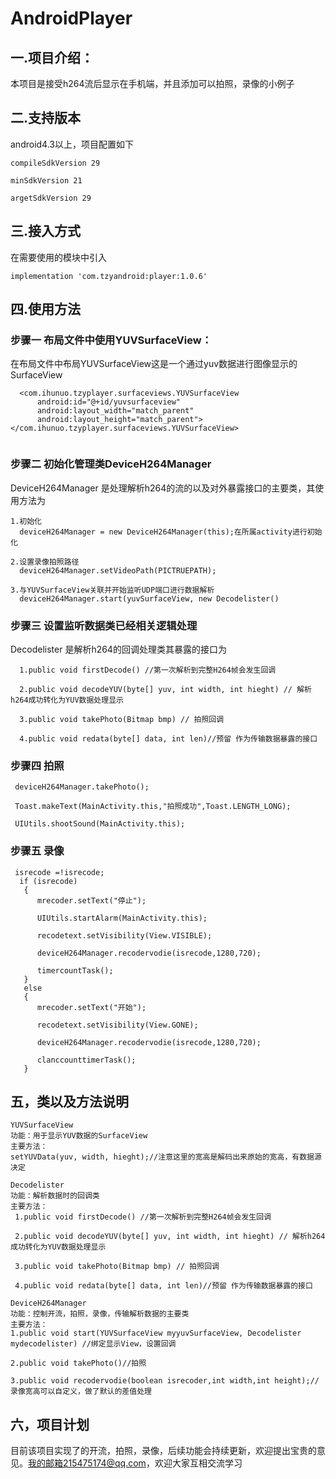 # AndroidPlayer
## 一.项目介绍：
本项目是接受h264流后显示在手机端，并且添加可以拍照，录像的小例子

## 二.支持版本
android4.3以上，项目配置如下
```
compileSdkVersion 29

minSdkVersion 21

argetSdkVersion 29
```

## 三.接入方式
在需要使用的模块中引入
```
implementation 'com.tzyandroid:player:1.0.6'
```
## 四.使用方法
### 步骤一 布局文件中使用YUVSurfaceView：
在布局文件中布局YUVSurfaceView这是一个通过yuv数据进行图像显示的SurfaceView
```
  <com.ihunuo.tzyplayer.surfaceviews.YUVSurfaceView
      android:id="@+id/yuvsurfaceview"
      android:layout_width="match_parent"
      android:layout_height="match_parent"></com.ihunuo.tzyplayer.surfaceviews.YUVSurfaceView>
           
```

### 步骤二 初始化管理类DeviceH264Manager 
DeviceH264Manager 是处理解析h264的流的以及对外暴露接口的主要类，其使用方法为
```
1.初始化 
  deviceH264Manager = new DeviceH264Manager(this);在所属activity进行初始化

2.设置录像拍照路径 
  deviceH264Manager.setVideoPath(PICTRUEPATH);
  
3.与YUVSurfaceView关联并开始监听UDP端口进行数据解析
  deviceH264Manager.start(yuvSurfaceView, new Decodelister()  
```
### 步骤三 设置监听数据类已经相关逻辑处理
Decodelister 是解析h264的回调处理类其暴露的接口为
```
  1.public void firstDecode() //第一次解析到完整H264帧会发生回调

  2.public void decodeYUV(byte[] yuv, int width, int hieght) // 解析h264成功转化为YUV数据处理显示

  3.public void takePhoto(Bitmap bmp) // 拍照回调

  4.public void redata(byte[] data, int len)//预留 作为传输数据暴露的接口

```
 ### 步骤四 拍照
 ```
  deviceH264Manager.takePhoto();

  Toast.makeText(MainActivity.this,"拍照成功",Toast.LENGTH_LONG);

  UIUtils.shootSound(MainActivity.this);
 ```
 ### 步骤五 录像
 ```
  isrecode =!isrecode;
   if (isrecode)
    {
       mrecoder.setText("停止");

       UIUtils.startAlarm(MainActivity.this);

       recodetext.setVisibility(View.VISIBLE);

       deviceH264Manager.recodervodie(isrecode,1280,720);

       timercountTask();
    }
    else
    {
       mrecoder.setText("开始");

       recodetext.setVisibility(View.GONE);

       deviceH264Manager.recodervodie(isrecode,1280,720);

       clanccounttimerTask();
    }
 ```
 ## 五，类以及方法说明
 ```
 YUVSurfaceView 
 功能：用于显示YUV数据的SurfaceView 
 主要方法： 
 setYUVData(yuv, width, hieght);//注意这里的宽高是解码出来原始的宽高，有数据源决定
 ```
 ```
 Decodelister 
 功能：解析数据时的回调类
 主要方法：
  1.public void firstDecode() //第一次解析到完整H264帧会发生回调

  2.public void decodeYUV(byte[] yuv, int width, int hieght) // 解析h264成功转化为YUV数据处理显示

  3.public void takePhoto(Bitmap bmp) // 拍照回调

  4.public void redata(byte[] data, int len)//预留 作为传输数据暴露的接口
 ```
  ```
 DeviceH264Manager 
 功能：控制开流，拍照，录像，传输解析数据的主要类
 主要方法： 
 1.public void start(YUVSurfaceView myyuvSurfaceView, Decodelister mydecodelister) //绑定显示View，设置回调

 2.public void takePhoto()//拍照

 3.public void recodervodie(boolean isrecoder,int width,int height);//录像宽高可以自定义，做了默认的差值处理

```
 ## 六，项目计划
 目前该项目实现了的开流，拍照，录像，后续功能会持续更新，欢迎提出宝贵的意见。我的邮箱215475174@qq.com，欢迎大家互相交流学习








